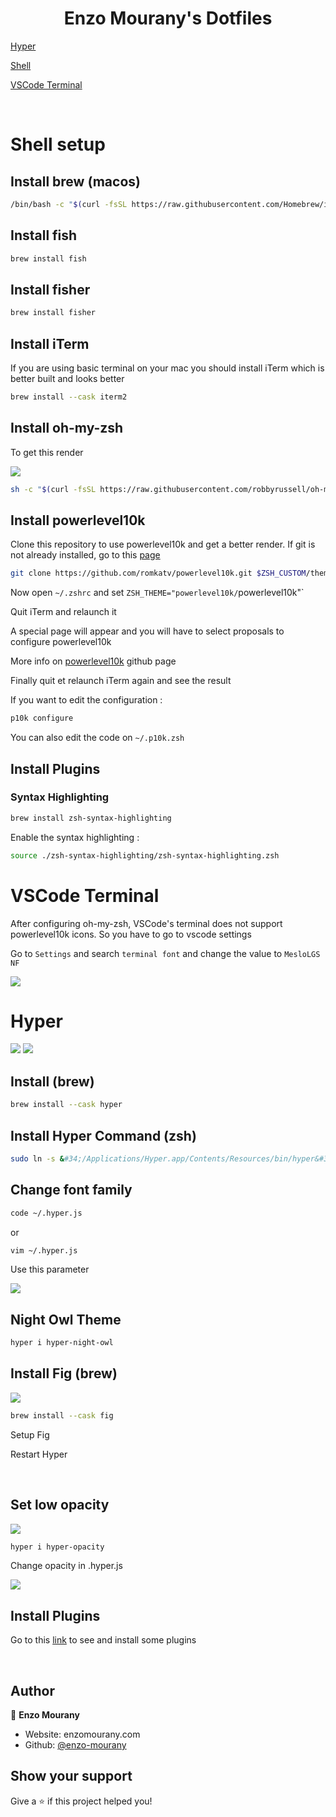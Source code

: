 <h1 align="center">Enzo Mourany's Dotfiles</h1>
<p>
</p>

[Hyper](#hyper)

[Shell](#shell-setup)

[VSCode Terminal](#vscode-terminal)

<br />

# Shell setup

## Install brew (macos)

```sh
/bin/bash -c "$(curl -fsSL https://raw.githubusercontent.com/Homebrew/install/HEAD/install.sh)"
```

## Install fish

```sh
brew install fish
```

## Install fisher

```sh
brew install fisher
```

## Install iTerm

If you are using basic terminal on your mac you should install iTerm which is better built and looks better

```sh
brew install --cask iterm2
```

## Install oh-my-zsh

To get this render

<img src="./images/oh-my-zsh.png"/>

```sh
sh -c "$(curl -fsSL https://raw.githubusercontent.com/robbyrussell/oh-my-zsh/master/tools/install.sh)"
```

## Install powerlevel10k

Clone this repository to use powerlevel10k and get a better render. If git is not already installed, go to this [page](https://github.com/git-guides/install-git)

```sh
git clone https://github.com/romkatv/powerlevel10k.git $ZSH_CUSTOM/themes/powerlevel10k
```

Now open `~/.zshrc` and set `ZSH_THEME="powerlevel10k/`powerlevel10k"`

Quit iTerm and relaunch it

A special page will appear and you will have to select proposals to configure powerlevel10k

More info on [powerlevel10k](https://github.com/romkatv/powerlevel10k) github page

Finally quit et relaunch iTerm again and see the result

If you want to edit the configuration :

```sh
p10k configure
```

You can also edit the code on `~/.p10k.zsh`

## Install Plugins

### Syntax Highlighting

```sh
brew install zsh-syntax-highlighting
```

Enable the syntax highlighting :

```sh
source ./zsh-syntax-highlighting/zsh-syntax-highlighting.zsh
```

# VSCode Terminal

After configuring oh-my-zsh, VSCode's terminal does not support powerlevel10k icons. So you have to go to vscode settings

Go to `Settings` and search `terminal font` and change the value to `MesloLGS NF`

<img src=".images/../images/vscode-terminal-font.png" />



# Hyper

<img src="./images/hyper.png"/>

<img src="./images/hyper-fig.png"/>

## Install (brew)

```sh
brew install --cask hyper
```

## Install Hyper Command (zsh)

```sh
sudo ln -s &#34;/Applications/Hyper.app/Contents/Resources/bin/hyper&#34; /usr/local/bin/hyper
```

## Change font family

```sh
code ~/.hyper.js
```

or

```sh
vim ~/.hyper.js
```

Use this parameter

<img src="./images/hyper-font-family.png"/>

<br/>

## Night Owl Theme

```sh
hyper i hyper-night-owl
```

## Install Fig (brew)

<img src="./images/fig.png"/>

```sh
brew install --cask fig
```

Setup Fig

Restart Hyper

<br />

## Set low opacity

<img src="./images/hyper-low-opacity.png"/>

```sh
hyper i hyper-opacity
```

Change opacity in .hyper.js

<img src="./images/opacity.png"/>

<br/>

## Install Plugins

Go to this [link](https://github.com/bnb/awesome-hyper.git) to see and install some plugins

<br />

## Author

👤 **Enzo Mourany**

* Website: enzomourany.com
* Github: [@enzo-mourany](https://github.com/enzo-mourany)

## Show your support

Give a ⭐️ if this project helped you!

